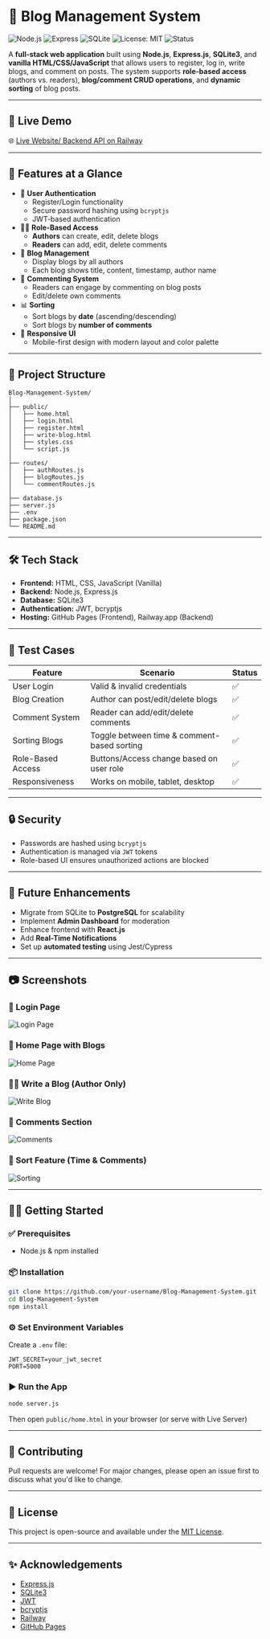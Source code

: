 
# 📝 Blog Management System
![Node.js](https://img.shields.io/badge/Node.js-18.x-green?logo=node.js)
![Express](https://img.shields.io/badge/Express.js-Backend-lightgrey?logo=express)
![SQLite](https://img.shields.io/badge/SQLite-DB-blue?logo=sqlite)
![License: MIT](https://img.shields.io/badge/License-MIT-yellow.svg)
![Status](https://img.shields.io/badge/Status-Complete-brightgreen)

A **full-stack web application** built using **Node.js**, **Express.js**, **SQLite3**, and **vanilla HTML/CSS/JavaScript** that allows users to register, log in, write blogs, and comment on posts. The system supports **role-based access** (authors vs. readers), **blog/comment CRUD operations**, and **dynamic sorting** of blog posts.

---

## 🚀 Live Demo

🌐 [Live Website/ Backend API on Railway](https://blog-management-system-production.up.railway.app)  

---

## 📸 Features at a Glance

- 👥 **User Authentication**
  - Register/Login functionality
  - Secure password hashing using `bcryptjs`
  - JWT-based authentication
- 🧑‍💻 **Role-Based Access**
  - **Authors** can create, edit, delete blogs
  - **Readers** can add, edit, delete comments
- 📰 **Blog Management**
  - Display blogs by all authors
  - Each blog shows title, content, timestamp, author name
- 💬 **Commenting System**
  - Readers can engage by commenting on blog posts
  - Edit/delete own comments
- 📊 **Sorting**
  - Sort blogs by **date** (ascending/descending)
  - Sort blogs by **number of comments**
- 📱 **Responsive UI**
  - Mobile-first design with modern layout and color palette

---

## 📁 Project Structure

```
Blog-Management-System/
│
├── public/
│   ├── home.html
│   ├── login.html
│   ├── register.html
│   ├── write-blog.html
│   ├── styles.css
│   └── script.js
│
├── routes/
│   ├── authRoutes.js
│   ├── blogRoutes.js
│   └── commentRoutes.js
│
├── database.js
├── server.js
├── .env
├── package.json
└── README.md
```

---

## 🛠️ Tech Stack

- **Frontend:** HTML, CSS, JavaScript (Vanilla)
- **Backend:** Node.js, Express.js
- **Database:** SQLite3
- **Authentication:** JWT, bcryptjs
- **Hosting:** GitHub Pages (Frontend), Railway.app (Backend)

---

## 🧪 Test Cases

| Feature            | Scenario                                      | Status  |
|--------------------|-----------------------------------------------|---------|
| User Login         | Valid & invalid credentials                  | ✅      |
| Blog Creation      | Author can post/edit/delete blogs            | ✅      |
| Comment System     | Reader can add/edit/delete comments          | ✅      |
| Sorting Blogs      | Toggle between time & comment-based sorting  | ✅      |
| Role-Based Access  | Buttons/Access change based on user role     | ✅      |
| Responsiveness     | Works on mobile, tablet, desktop              | ✅      |

---

## 🔒 Security

- Passwords are hashed using `bcryptjs`
- Authentication is managed via `JWT` tokens
- Role-based UI ensures unauthorized actions are blocked

---

## 🔮 Future Enhancements

- Migrate from SQLite to **PostgreSQL** for scalability
- Implement **Admin Dashboard** for moderation
- Enhance frontend with **React.js**
- Add **Real-Time Notifications**
- Set up **automated testing** using Jest/Cypress

---

## 📷 Screenshots


### 🔐 Login Page
![Login Page](screenshots/login.png)

### 📝 Home Page with Blogs
![Home Page](screenshots/home.png)

### 🧑‍💻 Write a Blog (Author Only)
![Write Blog](screenshots/write-blog.png)

### 💬 Comments Section
![Comments](screenshots/comments.png)

### 🔽 Sort Feature (Time & Comments)
![Sorting](screenshots/sorting.png)



---

## 🧑‍💻 Getting Started

### ✅ Prerequisites
- Node.js & npm installed

### 📦 Installation
```bash
git clone https://github.com/your-username/Blog-Management-System.git
cd Blog-Management-System
npm install
```

### ⚙️ Set Environment Variables
Create a `.env` file:
```
JWT_SECRET=your_jwt_secret
PORT=5000
```

### ▶️ Run the App
```bash
node server.js
```

Then open `public/home.html` in your browser (or serve with Live Server)

---

## 🤝 Contributing

Pull requests are welcome! For major changes, please open an issue first to discuss what you'd like to change.

---

## 📄 License

This project is open-source and available under the [MIT License](LICENSE).

---

## ✨ Acknowledgements

- [Express.js](https://expressjs.com/)
- [SQLite3](https://www.sqlite.org/)
- [JWT](https://jwt.io/)
- [bcryptjs](https://www.npmjs.com/package/bcryptjs)
- [Railway](https://railway.app/)
- [GitHub Pages](https://pages.github.com/)
